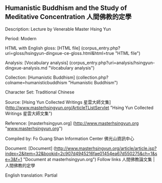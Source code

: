##  Humanistic Buddhism and the Study of Meditative Concentration 人間佛教的定學

Description: Lecture by Venerable Master Hsing Yun

Period: Modern

HTML with English gloss: [HTML file] (corpus_entry.php?uri=gloss/hsingyun-dingxue-ce-gloss.html&html=true "HTML file")

Analysis: [Vocabulary analysis] (corpus_entry.php?uri=analysis/hsingyun-dingxue-analysis.md "Vocabulary analysis")

Collection: [Humanistic Buddhism] (collection.php?colname=humanisticbuddhism "Humanistic Buddhism")

Character Set: Traditional Chinese

Source: [Hsing Yun Collected Writings 星雲大師文集] (http://www.masterhsingyun.org/ArticleTListServlet "Hsing Yun Collected Writings 星雲大師文集")

Reference: [masterhsingyun.org] (http://www.masterhsingyun.org "www.masterhsingyun.org")

Compiled by: Fo Guang Shan Information Center 佛光山資訊中心

Document: [Document] (http://www.masterhsingyun.org/article/article.jsp?index=2&item=32&bookid=2c907d4945216fae01454ea67d550275&ch=1&se=3&f=1 "Document at masterhsingyun.org")
Follow links 人間佛教論文集 | 人間佛教的定學

English	translation: Partial
